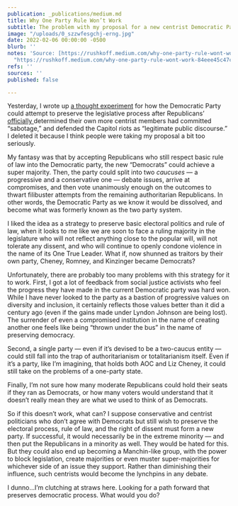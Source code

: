 ```yaml
---
publication: _publications/medium.md
title: Why One Party Rule Won’t Work
subtitle: The problem with my proposal for a new centrist Democratic Party
image: "/uploads/0_szzwfesgchj-erng.jpg"
date: 2022-02-06 00:00:00 -0500
blurb: ''
notes: 'Source: [https://rushkoff.medium.com/why-one-party-rule-wont-work-84eee45c47c5](https://rushkoff.medium.com/why-one-party-rule-wont-work-84eee45c47c5
  "https://rushkoff.medium.com/why-one-party-rule-wont-work-84eee45c47c5")'
refs: ''
sources: ''
published: false

---
```

Yesterday, I wrote up [a thought experiment](https://rushkoff.medium.com/adjusting-to-one-party-rule-3083d2d07f14) for how the Democratic Party could attempt to preserve the legislative process after Republicans’ [officially ](https://int.nyt.com/data/documenttools/rnc-censure-resolution/58226d40412e4f18/full.pdf)determined their own more centrist members had committed “sabotage,” and defended the Capitol riots as “legitimate public discourse.” I deleted it because I think people were taking my proposal a bit too seriously.

My fantasy was that by accepting Republicans who still respect basic rule of law into the Democratic party, the new “Democrats” could achieve a super majority. Then, the party could split into two _caucuses_ — a progressive and a conservative one — debate issues, arrive at compromises, and then vote unanimously enough on the outcomes to thwart filibuster attempts from the remaining authoritarian Republicans. In other words, the Democratic Party as we know it would be dissolved, and become what was formerly known as the two party system.

I liked the idea as a strategy to preserve basic electoral politics and rule of law, when it looks to me like we are soon to face a ruling majority in the legislature who will not reflect anything close to the popular will, will not tolerate any dissent, and who will continue to openly condone violence in the name of its One True Leader. What if, now shunned as traitors by their own party, Cheney, Romney, and Kinzinger became Democrats?

Unfortunately, there are probably too many problems with this strategy for it to work. First, I got a lot of feedback from social justice activists who feel the progress they have made in the current Democratic party was hard won. While I have never looked to the party as a bastion of progressive values on diversity and inclusion, it certainly reflects those values better than it did a century ago (even if the gains made under Lyndon Johnson are being lost). The surrender of even a compromised institution in the name of creating another one feels like being “thrown under the bus” in the name of preserving democracy.

Second, a single party — even if it’s devised to be a two-caucus entity — could still fall into the trap of authoritarianism or totalitarianism itself. Even if it’s a party, like I’m imagining, that holds both AOC and Liz Cheney, it could still take on the problems of a one-party state.

Finally, I’m not sure how many moderate Republicans could hold their seats if they ran as Democrats, or how many voters would understand that it doesn’t really mean they are what we used to think of as Democrats.

So if this doesn’t work, what can? I suppose conservative and centrist politicians who don’t agree with Democrats but still wish to preserve the electoral process, rule of law, and the right of dissent must form a new party. If successful, it would necessarily be in the extreme minority — and then put the Republicans in a minority as well. They would be hated for this. But they could also end up becoming a Manchin-like group, with the power to block legislation, create majorities or even muster super-majorities for whichever side of an issue they support. Rather than diminishing their influence, such centrists would become the lynchpins in any debate.

I dunno…I’m clutching at straws here. Looking for a path forward that preserves democratic process. What would you do?
